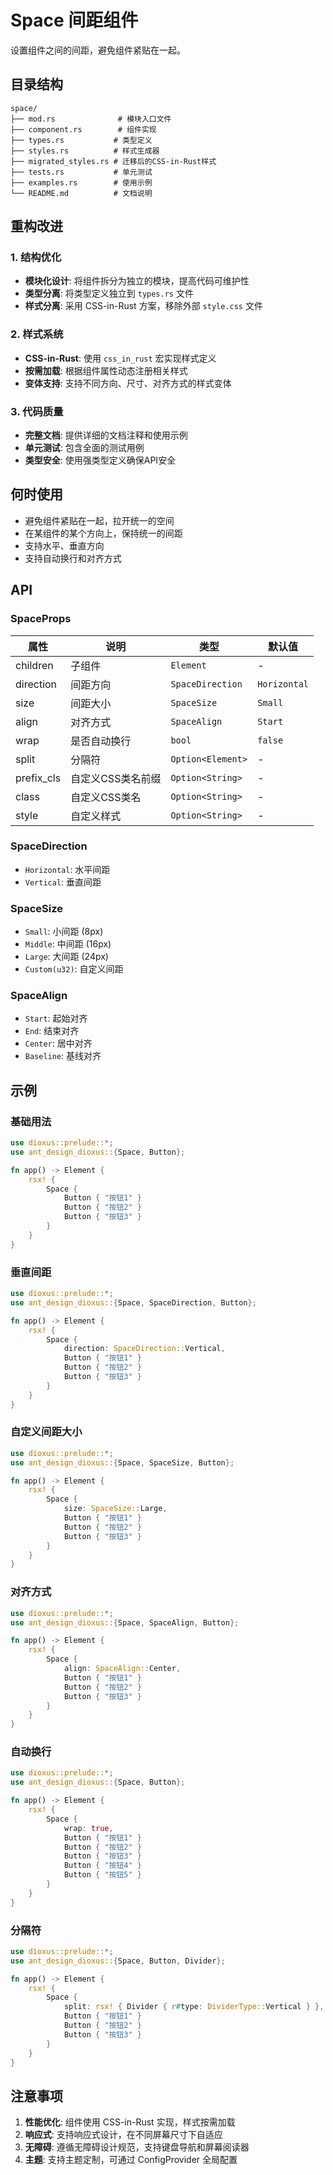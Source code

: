 # Space 间距组件

设置组件之间的间距，避免组件紧贴在一起。

## 目录结构

```
space/
├── mod.rs              # 模块入口文件
├── component.rs        # 组件实现
├── types.rs           # 类型定义
├── styles.rs          # 样式生成器
├── migrated_styles.rs # 迁移后的CSS-in-Rust样式
├── tests.rs           # 单元测试
├── examples.rs        # 使用示例
└── README.md          # 文档说明
```

## 重构改进

### 1. 结构优化
- **模块化设计**: 将组件拆分为独立的模块，提高代码可维护性
- **类型分离**: 将类型定义独立到 `types.rs` 文件
- **样式分离**: 采用 CSS-in-Rust 方案，移除外部 `style.css` 文件

### 2. 样式系统
- **CSS-in-Rust**: 使用 `css_in_rust` 宏实现样式定义
- **按需加载**: 根据组件属性动态注册相关样式
- **变体支持**: 支持不同方向、尺寸、对齐方式的样式变体

### 3. 代码质量
- **完整文档**: 提供详细的文档注释和使用示例
- **单元测试**: 包含全面的测试用例
- **类型安全**: 使用强类型定义确保API安全

## 何时使用

- 避免组件紧贴在一起，拉开统一的空间
- 在某组件的某个方向上，保持统一的间距
- 支持水平、垂直方向
- 支持自动换行和对齐方式

## API

### SpaceProps

| 属性 | 说明 | 类型 | 默认值 |
|------|------|------|--------|
| children | 子组件 | `Element` | - |
| direction | 间距方向 | `SpaceDirection` | `Horizontal` |
| size | 间距大小 | `SpaceSize` | `Small` |
| align | 对齐方式 | `SpaceAlign` | `Start` |
| wrap | 是否自动换行 | `bool` | `false` |
| split | 分隔符 | `Option<Element>` | - |
| prefix_cls | 自定义CSS类名前缀 | `Option<String>` | - |
| class | 自定义CSS类名 | `Option<String>` | - |
| style | 自定义样式 | `Option<String>` | - |

### SpaceDirection

- `Horizontal`: 水平间距
- `Vertical`: 垂直间距

### SpaceSize

- `Small`: 小间距 (8px)
- `Middle`: 中间距 (16px)
- `Large`: 大间距 (24px)
- `Custom(u32)`: 自定义间距

### SpaceAlign

- `Start`: 起始对齐
- `End`: 结束对齐
- `Center`: 居中对齐
- `Baseline`: 基线对齐

## 示例

### 基础用法

```rust
use dioxus::prelude::*;
use ant_design_dioxus::{Space, Button};

fn app() -> Element {
    rsx! {
        Space {
            Button { "按钮1" }
            Button { "按钮2" }
            Button { "按钮3" }
        }
    }
}
```

### 垂直间距

```rust
use dioxus::prelude::*;
use ant_design_dioxus::{Space, SpaceDirection, Button};

fn app() -> Element {
    rsx! {
        Space {
            direction: SpaceDirection::Vertical,
            Button { "按钮1" }
            Button { "按钮2" }
            Button { "按钮3" }
        }
    }
}
```

### 自定义间距大小

```rust
use dioxus::prelude::*;
use ant_design_dioxus::{Space, SpaceSize, Button};

fn app() -> Element {
    rsx! {
        Space {
            size: SpaceSize::Large,
            Button { "按钮1" }
            Button { "按钮2" }
            Button { "按钮3" }
        }
    }
}
```

### 对齐方式

```rust
use dioxus::prelude::*;
use ant_design_dioxus::{Space, SpaceAlign, Button};

fn app() -> Element {
    rsx! {
        Space {
            align: SpaceAlign::Center,
            Button { "按钮1" }
            Button { "按钮2" }
            Button { "按钮3" }
        }
    }
}
```

### 自动换行

```rust
use dioxus::prelude::*;
use ant_design_dioxus::{Space, Button};

fn app() -> Element {
    rsx! {
        Space {
            wrap: true,
            Button { "按钮1" }
            Button { "按钮2" }
            Button { "按钮3" }
            Button { "按钮4" }
            Button { "按钮5" }
        }
    }
}
```

### 分隔符

```rust
use dioxus::prelude::*;
use ant_design_dioxus::{Space, Button, Divider};

fn app() -> Element {
    rsx! {
        Space {
            split: rsx! { Divider { r#type: DividerType::Vertical } },
            Button { "按钮1" }
            Button { "按钮2" }
            Button { "按钮3" }
        }
    }
}
```

## 注意事项

1. **性能优化**: 组件使用 CSS-in-Rust 实现，样式按需加载
2. **响应式**: 支持响应式设计，在不同屏幕尺寸下自适应
3. **无障碍**: 遵循无障碍设计规范，支持键盘导航和屏幕阅读器
4. **主题**: 支持主题定制，可通过 ConfigProvider 全局配置